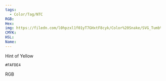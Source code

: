 ```yaml
---
tags:
  - Color/Tag/NTC
RGB:
Hex:
img: https://filedn.com/l0hpzxl1f01yT7GHxtF8cyk/Color%20Snake/SVG_Tumb%20Mass%20No%20Name/FAFDE4.svg
CMYK:
HSL:
Name:
---
```

Hint of Yellow
```palette
#FAFDE4
```
RGB
